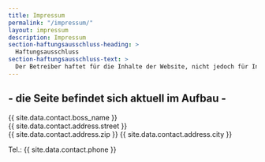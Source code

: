 ```yaml
---
title: Impressum
permalink: "/impressum/"
layout: impressum
description: Impressum
section-haftungsausschluss-heading: >
  Haftungsausschluss
section-haftungsausschluss-text: >
  Der Betreiber haftet für die Inhalte der Website, nicht jedoch für Inhalte weiterführender Links. Demnach gilt eine Haftungsbeschränkung für externe Links. Es gilt ferner das Urheberrecht.
---
```


<h2 class="text-center w-100">
- die Seite befindet sich aktuell im Aufbau -
</h2>

{{ site.data.contact.boss_name }}<br>
{{ site.data.contact.address.street }}<br>
{{ site.data.contact.address.zip }} {{ site.data.contact.address.city }}

Tel.: {{ site.data.contact.phone }}

